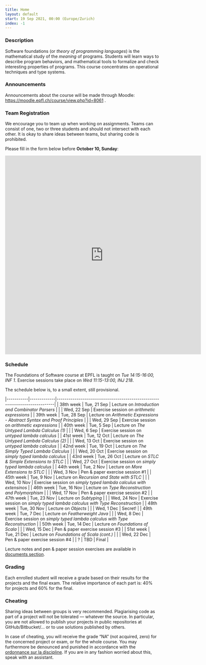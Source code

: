 ```yaml
---
title: Home
layout: default
start: 19 Sep 2021, 00:00 (Europe/Zurich)
index: -1
---
```


### Description

Software foundations (or *theory of programming languages*) is the mathematical study of the *meaning* of programs. Students will learn ways to describe program behaviors, and mathematical tools to formalize and check interesting properties of programs. This course concentrates on operational techniques and type systems.

### Announcements

Announcements about the course will be made through Moodle: https://moodle.epfl.ch/course/view.php?id=8061 .

<!--
### Mailing list

You *must join* the [course mailing list](https://groups.google.com/u/0/g/fos2021) if you're attending the course. Additional announcements related to the
course, as well as answers to the students' questions will be posted there -
remember to check it frequently! You can also use the list to ask any questions
you might have.

The mailing list is only available to registered members. In order to join the
mailing list, open the google group and click 'Apply for membership'.
-->

### Team Registration

We encourage you to team up when working on assignments. Teams can consist of one, two or three students and should not intersect with each other. It is okay to share ideas between teams, but sharing code is prohibited.

Please fill in the form below before __October 10, Sunday__:

<iframe src="https://docs.google.com/forms/d/e/1FAIpQLSf5yDXjHUZvjpkroFUjtobF_8lHHJBMn_xwiSjA2RjvRef9kA/viewform?embedded=true" width="640" height="650" frameborder="0" marginheight="0" marginwidth="0">Loading…</iframe>


### Schedule

The Foundations of Software course at EPFL is taught on *Tue 14:15-16:00, INF 1*.
Exercise sessions take place on *Wed 11:15-13:00, INJ 218*.

The schedule below is, to a small extent, still provisional.

|-----------|-------------|-----------------------------------------------------------------------------|
| 38th week | Tue, 21 Sep | Lecture on *Introduction and Combinator Parsers*                            |
|           | Wed, 22 Sep | Exercise session on *arithmetic expressions*                                |
| 39th week | Tue, 28 Sep | Lecture on *Arithmetic Expressions - Abstract Syntax and Proof Principles*  |
|           | Wed, 29 Sep | Exercise session on *arithmetic expressions*                                |
| 40th week | Tue, 5  Sep | Lecture on *The Untyped Lambda Calculus (1)*                                |
|           | Wed, 6  Sep | Exercise session on *untyped lambda calculus*                               |
| 41st week | Tue, 12 Oct | Lecture on *The Untyped Lambda Calculus (2)*                                |
|           | Wed, 13 Oct | Exercise session on *untyped lambda calculus*                               |
| 42nd week | Tue, 19 Oct | Lecture on *The Simply Typed Lambda Calculus*                               |
|           | Wed, 20 Oct | Exercise session on *simply typed lambda calculus*                          |
| 43rd week | Tue, 26 Oct | Lecture on *STLC & Simple Extensions to STLC*                               |
|           | Wed, 27 Oct | Exercise session on *simply typed lambda calculus*                          |
| 44th week | Tue, 2 Nov  | Lecture on *More Extensions to STLC*                                        |
|           | Wed, 3 Nov  | Pen & paper exercise session #1                                             |
| 45th week | Tue, 9 Nov  | Lecture on *Recursion and State with STLC*                                  |
|           | Wed, 10 Nov | Exercise session on *simply typed lambda calculus with extensinos*          |
| 46th week | Tue, 16 Nov | Lecture on *Type Reconstruction and Polymorphism*                           |
|           | Wed, 17 Nov | Pen & paper exercise session #2                                             |
| 47th week | Tue, 23 Nov | Lecture on *Subtyping*                                                      |
|           | Wed, 24 Nov | Exercise session on *simply typed lambda calculus with Type Reconstruction* |
| 48th week | Tue, 30 Nov | Lecture on *Objects*                                                        |
|           | Wed, 1 Dec  | Secret!                                                                     |
| 49th week | Tue, 7 Dec  | Lecture on *Featherweight Java*                                             |
|           | Wed, 8 Dec  | Exercise session on *simply typed lambda calculus with Type Reconstruction* |
| 50th week | Tue, 14 Dec | Lecture on *Foundations of Scala*                                           |
|           | Wed, 15 Dec | Pen & paper exercise session #3                                             |
| 51st week | Tue, 21 Dec | Lecture on  *Foundations of Scala (cont.)*                                  |
|           | Wed, 22 Dec | Pen & paper exercise session #4                                             |
| ?         | TBD         | Final                                                                       |

Lecture notes and pen & paper session exercises are available in [documents section](/documents.html).

### Grading

Each enrolled student will receive a grade based on their results for the
projects and the final exam. The relative importance of each part is: 40% for
projects and 60% for the final.

### Cheating

Sharing ideas between groups is very recommended. Plagiarising code as part of a project will not be tolerated — whatever the source. In particular, you are not allowed to publish your projects in public repositories at GitHub/Bitbucket/... or to use solutions published by others.

In case of cheating, you will receive the grade “NA” (not acquired, zero) for the concerned project or exam, or for the whole course. You may furthermore be denounced and punished in accordance with the [ordonnance sur la discipline](http://www.admin.ch/ch/f/rs/4/414.138.2.fr.pdf). If you are in any fashion worried about this, speak with an assistant.